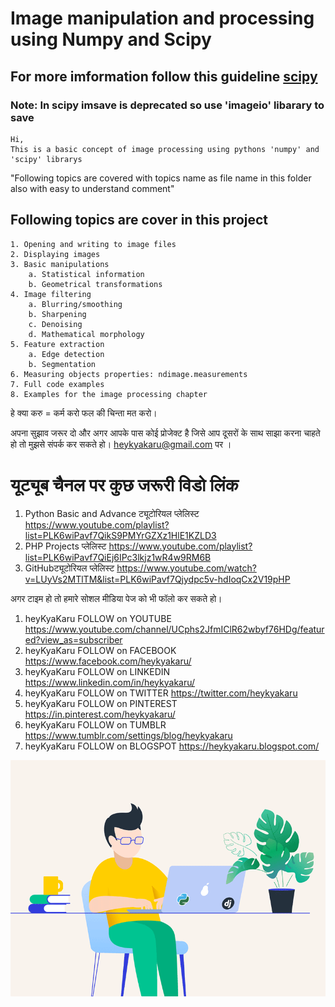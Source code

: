 # Image manipulation and processing using Numpy and Scipy
## For more imformation follow this guideline [scipy](https://scipy-lectures.org/advanced/image_processing/)

### Note: In scipy imsave is deprecated so use 'imageio' libarary to save

    Hi,
    This is a basic concept of image processing using pythons 'numpy' and 'scipy' librarys

"Following topics are covered with topics name as file name in this folder also with easy to understand comment"

## Following topics are cover in this project

    1. Opening and writing to image files
    2. Displaying images
    3. Basic manipulations
        a. Statistical information
        b. Geometrical transformations
    4. Image filtering
        a. Blurring/smoothing
        b. Sharpening
        c. Denoising
        d. Mathematical morphology
    5. Feature extraction
        a. Edge detection
        b. Segmentation
    6. Measuring objects properties: ndimage.measurements
    7. Full code examples
    8. Examples for the image processing chapter

    
हे क्या करु = कर्म करो फल की चिन्ता मत करो। 


अपना सुझाव जरूर दो और अगर आपके पास कोई प्रोजेक्ट है जिसे आप दूसरों के साथ साझा करना चाहते हो तो मुझसे संपर्क कर सकते हो।  heykyakaru@gmail.com पर । 

# यूट्यूब चैनल पर कुछ जरूरी विडो लिंक

1. Python Basic and Advance ट्यूटोरियल प्लेलिस्ट https://www.youtube.com/playlist?list=PLK6wiPavf7QikS9PMYrGZXz1HlE1KZLD3
2. PHP Projects प्लेलिस्ट https://www.youtube.com/playlist?list=PLK6wiPavf7QiEj6IPc3lkjz1wR4w9RM6B
3. GitHubट्यूटोरियल प्लेलिस्ट  https://www.youtube.com/watch?v=LUyVs2MTlTM&list=PLK6wiPavf7Qjydpc5v-hdIoqCx2V19pHP


अगर टाइम हो तो हमारे सोशल मीडिया पेज को भी फॉलो कर सकते हो। 

1. heyKyaKaru FOLLOW on  YOUTUBE       https://www.youtube.com/channel/UCphs2JfmIClR62wbyf76HDg/featured?view_as=subscriber
2. heyKyaKaru FOLLOW on  FACEBOOK     https://www.facebook.com/heykyakaru/
3. heyKyaKaru FOLLOW on  LINKEDIN       https://www.linkedin.com/in/heykyakaru/
4. heyKyaKaru FOLLOW on  TWITTER        https://twitter.com/heykyakaru
5. heyKyaKaru FOLLOW on  PINTEREST     https://in.pinterest.com/heykyakaru/
6. heyKyaKaru FOLLOW on  TUMBLR        https://www.tumblr.com/settings/blog/heykyakaru
7. heyKyaKaru FOLLOW on  BLOGSPOT    https://heykyakaru.blogspot.com/


![hey kya karu python training](https://github.com/heysushil/python_basic_and_advance_with_excercise/blob/master/other/python-training-with-example.gif)